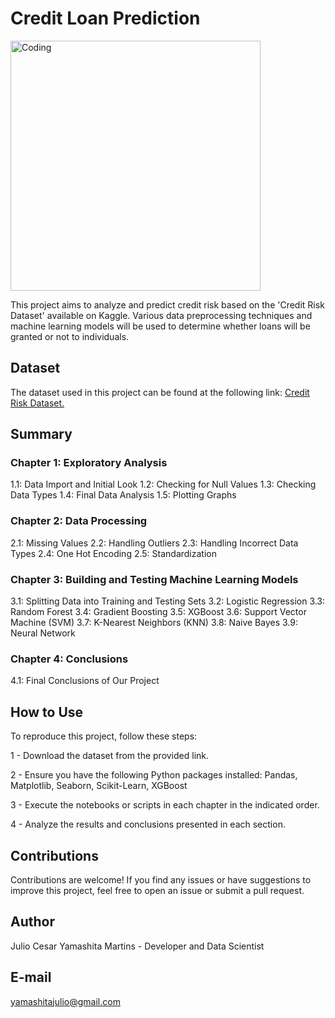 # Credit Loan Prediction

<img align="center" alt="Coding" width="400" src="https://boefly.com/wp-content/uploads/2022/11/CreditCheck.gif">

This project aims to analyze and predict credit risk based on the 'Credit Risk Dataset' available on Kaggle. Various data preprocessing techniques and machine learning models will be used to determine whether loans will be granted or not to individuals.

## Dataset

The dataset used in this project can be found at the following link: [Credit Risk Dataset.](https://www.kaggle.com/datasets/laotse/credit-risk-dataset)

## Summary
### Chapter 1: Exploratory Analysis
1.1: Data Import and Initial Look
1.2: Checking for Null Values
1.3: Checking Data Types
1.4: Final Data Analysis
1.5: Plotting Graphs
### Chapter 2: Data Processing
2.1: Missing Values
2.2: Handling Outliers
2.3: Handling Incorrect Data Types
2.4: One Hot Encoding
2.5: Standardization
### Chapter 3: Building and Testing Machine Learning Models
3.1: Splitting Data into Training and Testing Sets
3.2: Logistic Regression
3.3: Random Forest
3.4: Gradient Boosting
3.5: XGBoost
3.6: Support Vector Machine (SVM)
3.7: K-Nearest Neighbors (KNN)
3.8: Naive Bayes
3.9: Neural Network
### Chapter 4: Conclusions
4.1: Final Conclusions of Our Project
## How to Use
To reproduce this project, follow these steps:

1 - Download the dataset from the provided link.

2 - Ensure you have the following Python packages installed: Pandas, Matplotlib, Seaborn, Scikit-Learn, XGBoost
     
3 - Execute the notebooks or scripts in each chapter in the indicated order.

4 - Analyze the results and conclusions presented in each section.


## Contributions
Contributions are welcome! If you find any issues or have suggestions to improve this project, feel free to open an issue or submit a pull request.

## Author
Julio Cesar Yamashita Martins - Developer and Data Scientist

## E-mail
yamashitajulio@gmail.com
